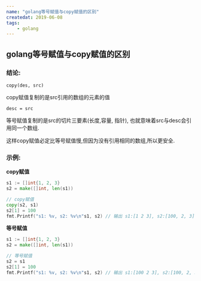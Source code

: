 ```yaml
---
name: "golang等号赋值与copy赋值的区别"
createdat: 2019-06-08
tags:
    - golang
---
```


## golang等号赋值与copy赋值的区别

### 结论:
`copy(des, src)`

copy赋值复制的是src引用的数组的元素的值

`desc = src`

等号赋值复制的是src的切片三要素(长度,容量, 指针),
也就意味着src与desc会引用同一个数组.

这样copy赋值必定比等号赋值慢,但因为没有引用相同的数组,所以更安全.

### 示例:
**copy赋值**

```go
s1 := []int{1, 2, 3}
s2 = make([]int, len(s1))

// copy赋值
copy(s2, s1)
s2[1] = 100
fmt.Printf("s1: %v, s2: %v\n"s1, s2) // 输出 s1:[1 2 3], s2:[100, 2, 3]
```

**等号赋值**

```go
s1 := []int{1, 2, 3}
s2 = make([]int, len(s1))

// 等号赋值
s2 = s1
s2[1] = 100
fmt.Printf("s1: %v, s2: %v\n"s1, s2) // 输出 s1:[100 2 3], s2:[100, 2, 3]
```
